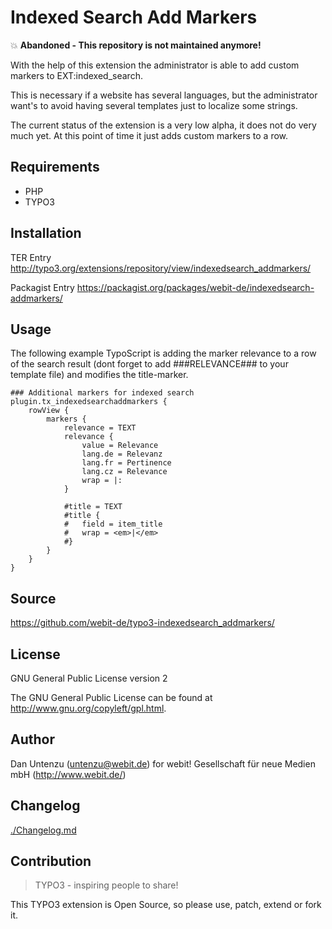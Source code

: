 Indexed Search Add Markers
==========================

:collision: **Abandoned - This repository is not maintained anymore!**

With the help of this extension the administrator is able to add custom markers to EXT:indexed_search.

This is necessary if a website has several languages, but the administrator want's to avoid having several templates just to localize some strings.

The current status of the extension is a very low alpha, it does not do very much yet. At this point of time it just adds custom markers to a row.

Requirements
------------

* PHP
* TYPO3

Installation
-------------

TER Entry http://typo3.org/extensions/repository/view/indexedsearch_addmarkers/

Packagist Entry https://packagist.org/packages/webit-de/indexedsearch-addmarkers/

Usage
-----

The following example TypoScript is adding the marker relevance to a row of the search result (dont forget to add ###RELEVANCE### to your template file) and modifies the title-marker.

    ### Additional markers for indexed search
    plugin.tx_indexedsearchaddmarkers {
        rowView {
            markers {
                relevance = TEXT
                relevance {
                    value = Relevance
                    lang.de = Relevanz
                    lang.fr = Pertinence
                    lang.cz = Relevance
                    wrap = |:
                }

                #title = TEXT
                #title {
                #	field = item_title
                #	wrap = <em>|</em>
                #}
            }
        }
    }

Source
------

https://github.com/webit-de/typo3-indexedsearch_addmarkers/

License
-------

GNU General Public License version 2

The GNU General Public License can be found at http://www.gnu.org/copyleft/gpl.html.

Author
------

Dan Untenzu (<untenzu@webit.de>)
for webit! Gesellschaft für neue Medien mbH (http://www.webit.de/)

Changelog
---------

[./Changelog.md](./Changelog.md)

Contribution
------------

> TYPO3 - inspiring people to share!

This TYPO3 extension is Open Source, so please use, patch, extend or fork it.
